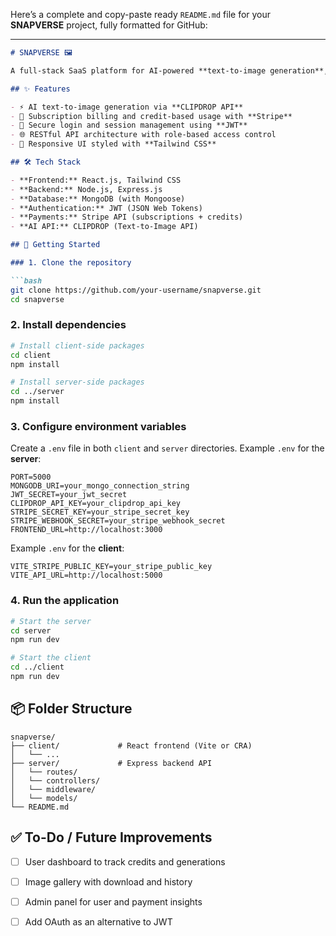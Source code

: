 Here’s a complete and copy-paste ready `README.md` file for your **SNAPVERSE** project, fully formatted for GitHub:

---

````markdown
# SNAPVERSE 🖼️

A full-stack SaaS platform for AI-powered **text-to-image generation**, built with the **MERN stack**, **CLIPDROP API**, **Stripe**, **JWT Authentication**, and **Tailwind CSS**. SNAPVERSE enables users to generate visuals from text prompts, manage credits, and access a secure subscription-based experience.

## ✨ Features

- ⚡ AI text-to-image generation via **CLIPDROP API**
- 🧾 Subscription billing and credit-based usage with **Stripe**
- 🔐 Secure login and session management using **JWT**
- 🌐 RESTful API architecture with role-based access control
- 💅 Responsive UI styled with **Tailwind CSS**

## 🛠️ Tech Stack

- **Frontend:** React.js, Tailwind CSS
- **Backend:** Node.js, Express.js
- **Database:** MongoDB (with Mongoose)
- **Authentication:** JWT (JSON Web Tokens)
- **Payments:** Stripe API (subscriptions + credits)
- **AI API:** CLIPDROP (Text-to-Image API)

## 🚀 Getting Started

### 1. Clone the repository

```bash
git clone https://github.com/your-username/snapverse.git
cd snapverse
````

### 2. Install dependencies

```bash
# Install client-side packages
cd client
npm install

# Install server-side packages
cd ../server
npm install
```

### 3. Configure environment variables

Create a `.env` file in both `client` and `server` directories. Example `.env` for the **server**:

```env
PORT=5000
MONGODB_URI=your_mongo_connection_string
JWT_SECRET=your_jwt_secret
CLIPDROP_API_KEY=your_clipdrop_api_key
STRIPE_SECRET_KEY=your_stripe_secret_key
STRIPE_WEBHOOK_SECRET=your_stripe_webhook_secret
FRONTEND_URL=http://localhost:3000
```

Example `.env` for the **client**:

```env
VITE_STRIPE_PUBLIC_KEY=your_stripe_public_key
VITE_API_URL=http://localhost:5000
```

### 4. Run the application

```bash
# Start the server
cd server
npm run dev

# Start the client
cd ../client
npm run dev
```

## 📦 Folder Structure

```
snapverse/
├── client/             # React frontend (Vite or CRA)
│   └── ...
├── server/             # Express backend API
│   └── routes/
│   └── controllers/
│   └── middleware/
│   └── models/
└── README.md
```

## ✅ To-Do / Future Improvements

* [ ] User dashboard to track credits and generations
* [ ] Image gallery with download and history
* [ ] Admin panel for user and payment insights
* [ ] Add OAuth as an alternative to JWT

